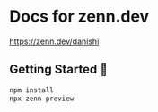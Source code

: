 # Docs for zenn.dev
https://zenn.dev/danishi

## Getting Started 🚀

```bash
npm install
npx zenn preview
```